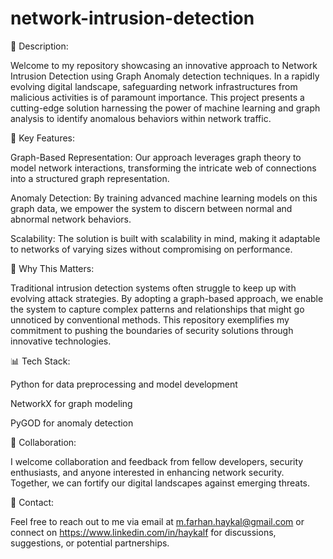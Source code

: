 # network-intrusion-detection
📌 Description:

Welcome to my repository showcasing an innovative approach to Network Intrusion Detection using Graph Anomaly detection techniques. In a rapidly evolving digital landscape, safeguarding network infrastructures from malicious activities is of paramount importance. This project presents a cutting-edge solution harnessing the power of machine learning and graph analysis to identify anomalous behaviors within network traffic.

🚀 Key Features:

Graph-Based Representation: Our approach leverages graph theory to model network interactions, transforming the intricate web of connections into a structured graph representation.

Anomaly Detection: By training advanced machine learning models on this graph data, we empower the system to discern between normal and abnormal network behaviors.

Scalability: The solution is built with scalability in mind, making it adaptable to networks of varying sizes without compromising on performance.

🌟 Why This Matters:

Traditional intrusion detection systems often struggle to keep up with evolving attack strategies. By adopting a graph-based approach, we enable the system to capture complex patterns and relationships that might go unnoticed by conventional methods. This repository exemplifies my commitment to pushing the boundaries of security solutions through innovative technologies.

📊 Tech Stack:

Python for data preprocessing and model development

NetworkX for graph modeling

PyGOD for anomaly detection

👥 Collaboration:

I welcome collaboration and feedback from fellow developers, security enthusiasts, and anyone interested in enhancing network security. Together, we can fortify our digital landscapes against emerging threats.

📧 Contact:

Feel free to reach out to me via email at m.farhan.haykal@gmail.com or connect on https://www.linkedin.com/in/haykalf for discussions, suggestions, or potential partnerships.
